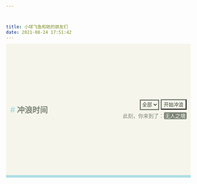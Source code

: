 ```yaml
---



title: 小球飞鱼和她的朋友们
date: 2021-08-24 17:51:42
---
```


<head>
    <meta charset="UTF-8">
    <meta http-equiv="X-UA-Compatible" content="IE=edge">
    <meta name="viewport" content="width=device-width, initial-scale=1.0">
    <title>冲浪时间</title>
  <style>
html {
  height: 100%;
  overflow: hidden;
}
body {
  height: 100%;
  margin: 0;
  display: flex;
  flex-direction: column;
}
#top-header {
  width: 100%;
  background-color: #f6f5ec;
  border-bottom: .5em solid #afdfe4;
  min-height: 9%;
}
.header-content {
  height: 100%;
  margin: 0 auto;
  width: 100%;
  max-width: 700px;
  display: flex;
  flex-wrap: wrap;
  align-items: center;
  justify-content: space-between;
  padding: .5em .8em;
  box-sizing: border-box;
}
#top-header h1 {
  font-size: 1.5em;
  margin: 0;
  color: #7c8577;
}
#top-header h1::before {
  content: "# ";
  color: #afdfe4;
}
.surf-filter {
  text-align: right;
}
.surf-filter select {
  height: 2.2em;
  border-color: #7c8577;
  background-color: #f6f5ec;
  border-width: 3px;
  color: #404a39;
}
.surf-filter button {
  height: 2.2em;
  border-color: #7c8577;
  background-color: #f6f5ec;
  border-width: 3px;
  color: #404a39;
}
.current-info {
  padding-top: 5px;
  color: #7c8577;
}
.current-info a {
  color: #f6f5ec;
  padding: 1px 3px;
  border-radius: 3px;
  background-color: #7c8577;
}
.view-container {
  height: 91%;
}
.view-container iframe {
  height: 100%;
  width: 100%;
  border: 0;
}
@media (max-width: 500px) {
  #top-header h1 {
    display: none;
  }
  .header-content {
    justify-content: flex-end;
  }
}
  </style>
</head>
<body>
  <header id="top-header">
    <div class="header-content">
      <h1>冲浪时间</h1>
      <div>
        <div class="surf-filter" id="surf-filter">
          <select id="type-select">
            <option value="all">全部</option>
          </select>
          <button id="btn-start">开始冲浪</button>
        </div>
        <div class="current-info">
          <div>此刻，你来到了：<a target="_blank" id="url-display">无人之境</a></div>
        </div>
      </div>
    </div>
  </header>
  <div class="view-container">
    <iframe id="viewer"></iframe>
  </div>
  <script>

let Data = {}
let Rest = []
let CurType = 'all'

fetch('https://gitlab.com/api/v4/projects/27919354/issues/6')
  .then(res => res.json())
  .then(data =>
    toObject(
      data.description.replace(/`/g, '').replace(/\n/g, '')
    )
  )
  .then(data => {
    init(data)
  })

function init (data) {
  Data = data
  update('all')
  Object.keys(Data).forEach(t => {
    const e = document.createElement('option')
    e.value = t
    e.innerText = Data[t].name
    $typeSelect.append(e)
  })
}

function toObject (str) {
  return eval('(function (){ return ' + str + '})()')
}

const $iframe = document.getElementById('viewer')
const $btnStart = document.getElementById('btn-start')
const $urlDisplay = document.getElementById('url-display')
const $typeSelect = document.getElementById('type-select')

$typeSelect.onchange = function (e) {
  update(e.target.value)
}

$btnStart.onclick = function () {
  const url = fetchOne()
  $iframe.src = url
  $urlDisplay.innerText = url
  $urlDisplay.href = url
}

function update (type) {
  CurType = type
  Rest = type === 'all'
    ? Object.keys(Data).reduce((p, n) => p.concat(Data[n].items), [])
    : Data[type].items.slice()
}

function fetchOne () {
  if (!Rest.length) {
    update(CurType)
  }
  const i = rand(Rest.length)
  return Rest.splice(i, 1)
}

function rand (n) {
  return Math.floor(Math.random() * n)
}
  </script>
</body>
</html>



